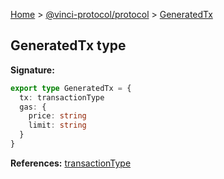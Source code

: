 [Home](./index.md) &gt; [@vinci-protocol/protocol](./protocol.md) &gt; [GeneratedTx](./protocol.generatedtx.md)

## GeneratedTx type

<b>Signature:</b>

```typescript
export type GeneratedTx = {
  tx: transactionType
  gas: {
    price: string
    limit: string
  }
}
```

<b>References:</b> [transactionType](./protocol.transactiontype.md)

